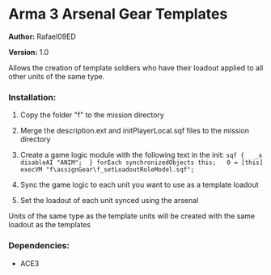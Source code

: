 # Arma 3 Arsenal Gear Templates

**Author:** 	Rafael09ED

**Version:**	1.0

Allows the creation of template soldiers who have their loadout applied to all other units of the same type.

### Installation:

1. Copy the folder "f" to the mission directory
2. Merge the description.ext and initPlayerLocal.sqf files to the mission directory
3. Create a game logic module with the following text in the init:
`sqf
	{   _x disableAI "ANIM";  } forEach synchronizedObjects this;  
	0 = [this] execVM "f\assignGear\f_setLoadoutRoleModel.sqf";
`

4. Sync the game logic to each unit you want to use as a template loadout
5. Set the loadout of each unit synced using the arsenal

Units of the same type as the template units will be created with the same loadout as the templates

### Dependencies: 

- ACE3

